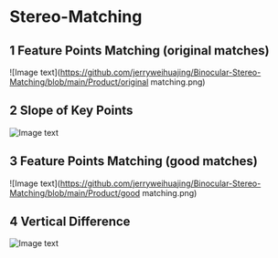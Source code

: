 # Stereo-Matching
## 1 Feature Points Matching (original matches)
![Image text](https://github.com/jerryweihuajing/Binocular-Stereo-Matching/blob/main/Product/original matching.png)
## 2 Slope of Key Points
![Image text](https://github.com/jerryweihuajing/Binocular-Stereo-Matching/blob/main/Product/slope.png)
## 3 Feature Points Matching (good matches)
![Image text](https://github.com/jerryweihuajing/Binocular-Stereo-Matching/blob/main/Product/good matching.png)
## 4 Vertical Difference
![Image text](https://github.com/jerryweihuajing/Binocular-Stereo-Matching/blob/main/Product/y-shift.png)
